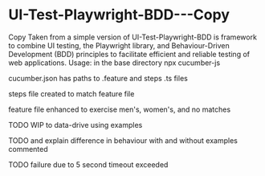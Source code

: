 # UI-Test-Playwright-BDD---Copy
 Copy Taken from a simple version of UI-Test-Playwright-BDD is framework to combine UI testing, the Playwright library, and Behaviour-Driven Development (BDD) principles to facilitate efficient and reliable testing of web applications.
 Usage: in the base directory npx cucumber-js 

 cucumber.json has paths to .feature and steps .ts files
 
 steps file created to match feature file 
 
 feature file enhanced to exercise men's, women's, and no matches 
 
 TODO WIP to data-drive using examples 
 
 TODO and explain difference in behaviour with and without examples commented
 
 TODO failure due to 5 second timeout exceeded
